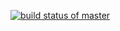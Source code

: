 [![build status of master](https://travis-ci.org/ZYZMarshall/GitHubApi567.svg?branch=master)](https://travis-ci.org/ZYZMarshall/GitHubApi567)
